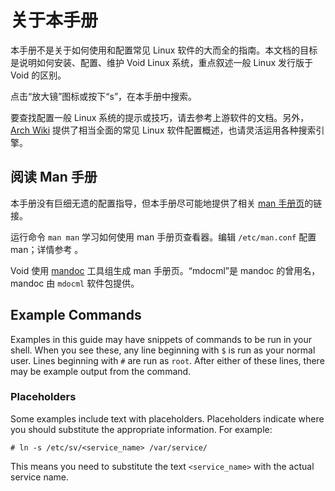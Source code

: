 # 关于本手册


本手册不是关于如何使用和配置常见 Linux 软件的大而全的指南。本文档的目标是说明如何安装、配置、维护 Void Linux 系统，重点叙述一般 Linux 发行版于 Void 的区别。

点击“放大镜”图标或按下“s”，在本手册中搜索。

要查找配置一般 Linux 系统的提示或技巧，请去参考上游软件的文档。另外，[Arch Wiki](https://wiki.archlinux.org/) 提供了相当全面的常见 Linux 软件配置概述，也请灵活运用各种搜索引擎。

## 阅读 Man 手册

本手册没有巨细无遗的配置指导，但本手册尽可能地提供了相关 [man 手册页](https://man.voidlinux.org/)的链接。

运行命令 `man man` 学习如何使用 <Man to="man/1" /> man 手册页查看器。编辑 `/etc/man.conf` 配置 man；详情参考 <Man to="man.conf/5" />。

Void 使用 [mandoc](https://mandoc.bsd.lv/) 工具组生成 man 手册页。“mdocml”是 mandoc 的曾用名，mandoc 由 `mdocml` 软件包提供。

## Example Commands

Examples in this guide may have snippets of commands to be run in your shell.
When you see these, any line beginning with `$` is run as your normal user.
Lines beginning with `#` are run as `root`. After either of these lines, there
may be example output from the command.

### Placeholders

Some examples include text with placeholders. Placeholders indicate where you
should substitute the appropriate information. For example:

```
# ln -s /etc/sv/<service_name> /var/service/
```

This means you need to substitute the text `<service_name>` with the actual
service name.
